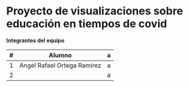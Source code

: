 # Proyecto de visualizaciones sobre educación en tiempos de covid


**Integrantes del equipo**

| # | Alumno                           | a |
|---|-----------------------------------|-------------|
| 1 | Angel Rafael Ortega Ramírez | a     |
| 2 |          | a      |




